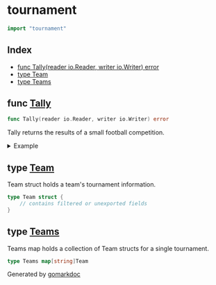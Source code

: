 <!-- Code generated by gomarkdoc. DO NOT EDIT -->

# tournament

```go
import "tournament"
```

## Index

- [func Tally(reader io.Reader, writer io.Writer) error](<#func-tally>)
- [type Team](<#type-team>)
- [type Teams](<#type-teams>)


## func [Tally](<https://github.com/vpayno/exercism-workspace/blob/main/go/tournament/tournament.go#L28>)

```go
func Tally(reader io.Reader, writer io.Writer) error
```

Tally returns the results of a small football competition\.

<details><summary>Example</summary>
<p>

```go
package main

import (
	"bytes"
	"strings"
)

var input string = `
Allegoric Alaskans;Blithering Badgers;win
Devastating Donkeys;Courageous Californians;draw
Devastating Donkeys;Allegoric Alaskans;win
Courageous Californians;Blithering Badgers;loss
Blithering Badgers;Devastating Donkeys;loss
Allegoric Alaskans;Courageous Californians;win
`[1:] // [1:] = strip initial readability newline

func main() {
	debug = true

	reader := strings.NewReader(input)
	var buffer bytes.Buffer

	Tally(reader, &buffer)
}
```

#### Output

```
Team                           | MP |  W |  D |  L |  P
Devastating Donkeys            |  3 |  2 |  1 |  0 |  7
Allegoric Alaskans             |  3 |  2 |  0 |  1 |  6
Blithering Badgers             |  3 |  1 |  0 |  2 |  3
Courageous Californians        |  3 |  0 |  1 |  2 |  1
```

</p>
</details>

## type [Team](<https://github.com/vpayno/exercism-workspace/blob/main/go/tournament/tournament.go#L15-L22>)

Team struct holds a team's tournament information\.

```go
type Team struct {
    // contains filtered or unexported fields
}
```

## type [Teams](<https://github.com/vpayno/exercism-workspace/blob/main/go/tournament/tournament.go#L25>)

Teams map holds a collection of Team structs for a single tournament\.

```go
type Teams map[string]Team
```



Generated by [gomarkdoc](<https://github.com/princjef/gomarkdoc>)
